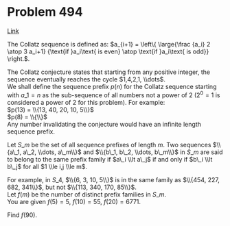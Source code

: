 # Problem 494

[Link](https://projecteuler.net/problem=494)

The Collatz sequence is defined as: $a\_{i+1} = \\left\\{ \\large{\\frac {a\_i} 2 \\atop 3 a\_i+1} {\\text{if }a\_i\\text{ is even} \\atop \\text{if }a\_i\\text{ is odd}} \\right.$. 

The Collatz conjecture states that starting from any positive integer, the sequence eventually reaches the cycle $1,4,2,1, \\dots$.  
We shall define the sequence prefix $p(n)$ for the Collatz sequence starting with $a\_1 = n$ as the sub-sequence of all numbers not a power of $2$ ($2^0=1$ is considered a power of $2$ for this problem). For example:  
$p(13) = \\{13, 40, 20, 10, 5\\}$  
$p(8) = \\{\\}$  
Any number invalidating the conjecture would have an infinite length sequence prefix. 

Let $S\_m$ be the set of all sequence prefixes of length $m$. Two sequences $\\{a\_1, a\_2, \\dots, a\_m\\}$ and $\\{b\_1, b\_2, \\dots, b\_m\\}$ in $S\_m$ are said to belong to the same prefix family if $a\_i \\lt a\_j$ if and only if $b\_i \\lt b\_j$ for all $1 \\le i,j \\le m$. 

For example, in $S\_4$, $\\{6, 3, 10, 5\\}$ is in the same family as $\\{454, 227, 682, 341\\}$, but not $\\{113, 340, 170, 85\\}$.  
Let $f(m)$ be the number of distinct prefix families in $S\_m$.  
You are given $f(5) = 5$, $f(10) = 55$, $f(20) = 6771$. 

Find $f(90)$.
